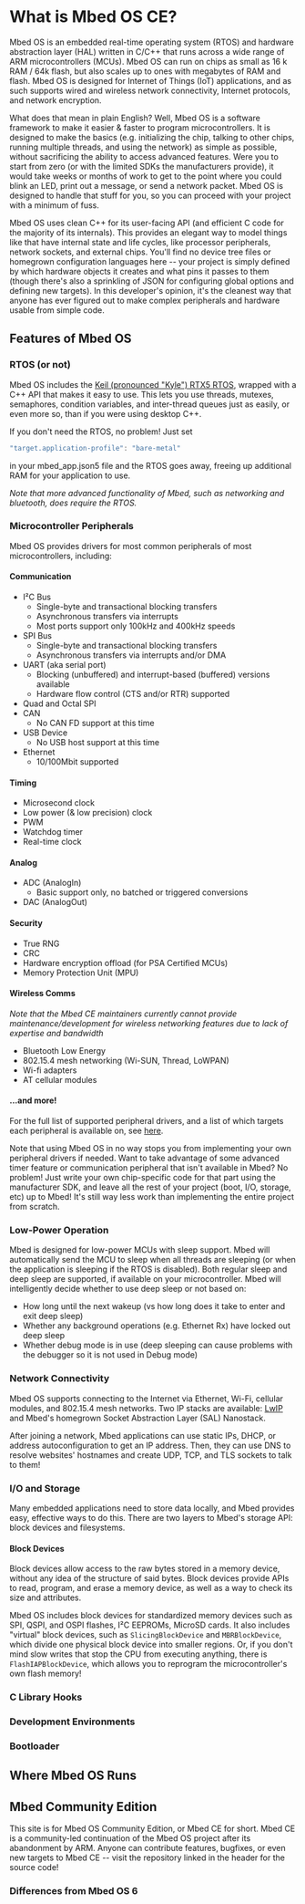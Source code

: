 # What is Mbed OS CE?

Mbed OS is an embedded real-time operating system (RTOS) and hardware abstraction layer (HAL) written in C/C++ that runs across a wide range of ARM microcontrollers (MCUs). Mbed OS can run on chips as small as 16 k RAM / 64k flash, but also scales up to ones with megabytes of RAM and flash. Mbed OS is designed for Internet of Things (IoT) applications, and as such supports wired and wireless network connectivity, Internet protocols, and network encryption.

What does that mean in plain English? Well, Mbed OS is a software framework to make it easier & faster to program microcontrollers. It is designed to make the basics (e.g. initializing the chip, talking to other chips, running multiple threads, and using the network) as simple as possible, without sacrificing the ability to access advanced features. Were you to start from zero (or with the limited SDKs the manufacturers provide), it would take weeks or months of work to get to the point where you could blink an LED, print out a message, or send a network packet. Mbed OS is designed to handle that stuff for you, so you can proceed with your project with a minimum of fuss.

Mbed OS uses clean C++ for its user-facing API (and efficient C code for the majority of its internals). This provides an elegant way to model things like that have internal state and life cycles, like processor peripherals, network sockets, and external chips. You'll find no device tree files or homegrown configuration languages here -- your project is simply defined by which hardware objects it creates and what pins it passes to them (though there's also a sprinkling of JSON for configuring global options and defining new targets). In this developer's opinion, it's the cleanest way that anyone has ever figured out to make complex peripherals and hardware usable from simple code.

## Features of Mbed OS
### RTOS (or not)
Mbed OS includes the [Keil (pronounced "Kyle") RTX5 RTOS](https://github.com/ARM-software/CMSIS-RTX), wrapped with a C++ API that makes it easy to use. This lets you use threads, mutexes, semaphores, condition variables, and inter-thread queues just as easily, or even more so, than if you were using desktop C++.

If you don't need the RTOS, no problem! Just set
```js
"target.application-profile": "bare-metal"
```
in your mbed_app.json5 file and the RTOS goes away, freeing up additional RAM for your application to use.

_Note that more advanced functionality of Mbed, such as networking and bluetooth, does require the RTOS._

### Microcontroller Peripherals
Mbed OS provides drivers for most common peripherals of most microcontrollers, including:

#### Communication
- I²C Bus
    - Single-byte and transactional blocking transfers
    - Asynchronous transfers via interrupts
    - Most ports support only 100kHz and 400kHz speeds
- SPI Bus
    - Single-byte and transactional blocking transfers
    - Asynchronous transfers via interrupts and/or DMA
- UART (aka serial port)
    - Blocking (unbuffered) and interrupt-based (buffered) versions available
    - Hardware flow control (CTS and/or RTR) supported
- Quad and Octal SPI
- CAN
    - No CAN FD support at this time
- USB Device
    - No USB host support at this time
- Ethernet
    - 10/100Mbit supported

#### Timing
- Microsecond clock
- Low power (& low precision) clock
- PWM
- Watchdog timer
- Real-time clock

#### Analog
- ADC (AnalogIn)
    - Basic support only, no batched or triggered conversions
- DAC (AnalogOut)

#### Security
- True RNG
- CRC
- Hardware encryption offload (for PSA Certified MCUs)
- Memory Protection Unit (MPU)

#### Wireless Comms
_Note that the Mbed CE maintainers currently cannot provide maintenance/development for wireless networking features due to lack of expertise and bandwidth_

- Bluetooth Low Energy
- 802.15.4 mesh networking (Wi-SUN, Thread, LoWPAN)
- Wi-fi adapters
- AT cellular modules

#### ...and more!

For the full list of supported peripheral drivers, and a list of which targets each peripheral is available on, see [here](https://mbed-ce.github.io/mbed-ce-test-tools/drivers/).

Note that using Mbed OS in no way stops you from implementing your own peripheral drivers if needed. Want to take advantage of some advanced timer feature or communication peripheral that isn't available in Mbed? No problem! Just write your own chip-specific code for that part using the manufacturer SDK, and leave all the rest of your project (boot, I/O, storage, etc) up to Mbed! It's still way less work than implementing the entire project from scratch.

### Low-Power Operation

Mbed is designed for low-power MCUs with sleep support. Mbed will automatically send the MCU to sleep when all threads are sleeping (or when the application is sleeping if the RTOS is disabled). Both regular sleep and deep sleep are supported, if available on your microcontroller. Mbed will intelligently decide whether to use deep sleep or not based on:

- How long until the next wakeup (vs how long does it take to enter and exit deep sleep)
- Whether any background operations (e.g. Ethernet Rx) have locked out deep sleep
- Whether debug mode is in use (deep sleeping can cause problems with the debugger so it is not used in Debug mode)


### Network Connectivity

Mbed OS supports connecting to the Internet via Ethernet, Wi-Fi, cellular modules, and 802.15.4 mesh networks. Two IP stacks are available: [LwIP](https://savannah.nongnu.org/projects/lwip/) and Mbed's homegrown Socket Abstraction Layer (SAL) Nanostack.

After joining a network, Mbed applications can use static IPs, DHCP, or address autoconfiguration to get an IP address. Then, they can use DNS to resolve websites' hostnames and create UDP, TCP, and TLS sockets to talk to them!

### I/O and Storage

Many embedded applications need to store data locally, and Mbed provides easy, effective ways to do this. There are two layers to Mbed's storage API: block devices and filesystems.

#### Block Devices
Block devices allow access to the raw bytes stored in a memory device, without any idea of the structure of said bytes. Block devices provide APIs to read, program, and erase a memory device, as well as a way to check its size and attributes.

Mbed OS includes block devices for standardized memory devices such as SPI, QSPI, and OSPI flashes, I²C EEPROMs, MicroSD cards. It also includes "virtual" block devices, such as `SlicingBlockDevice` and `MBRBlockDevice`, which divide one physical block device into smaller regions. Or, if you don't mind slow writes that stop the CPU from executing anything, there is `FlashIAPBlockDevice`, which allows you to reprogram the microcontroller's own flash memory!

### C Library Hooks
### Development Environments

### Bootloader

## Where Mbed OS Runs

## Mbed Community Edition

This site is for Mbed OS Community Edition, or Mbed CE for short. Mbed CE is a community-led continuation of the Mbed OS project after its abandonment by ARM. Anyone can contribute features, bugfixes, or even new targets to Mbed CE -- visit the repository linked in the header for the source code!

### Differences from Mbed OS 6

